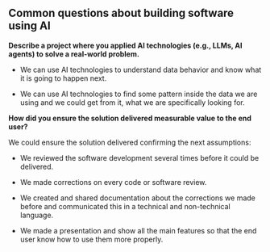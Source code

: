 
## Common questions about building software using AI


**Describe a project where you applied AI technologies (e.g., LLMs, AI agents) to solve a real-world problem.**

- We can use AI technologies to understand data behavior and know what it is going to happen next.

- We can use AI technologies to find some pattern inside the data we are using and we could get from it, what we are specifically looking for.

**How did you ensure the solution delivered measurable value to the end user?**

We could ensure the solution delivered confirming the next assumptions:

- We reviewed the software development several times before it could be delivered.

- We made corrections on every code or software review.

- We created and shared documentation about the corrections we made before and communicated this in a technical and non-technical language.

- We made a presentation and show all the main features so that the end user know how to use them more properly.


